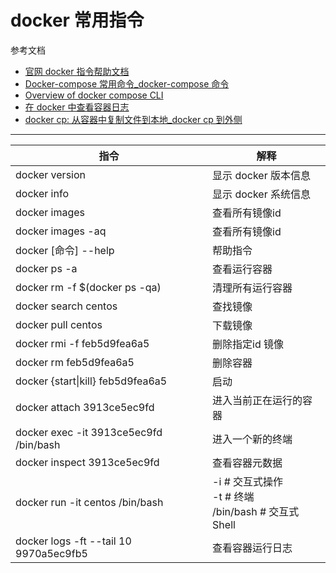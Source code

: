 # docker 常用指令

参考文档

- [官网 docker 指令帮助文档](https://docs.docker.com/engine/reference/commandline/docker/ "官网 docker 指令帮助文档")
- [Docker-compose 常用命令_docker-compose 命令](https://blog.csdn.net/qq_42267173/article/details/124687804)
- [Overview of docker compose CLI](https://docs.docker.com/compose/reference/)
- [在 docker 中查看容器日志](https://www.cnblogs.com/xwgli/p/13674414.html)
- [docker cp: 从容器中复制文件到本地_docker cp 到外侧](https://blog.csdn.net/qq_39378657/article/details/108995290)

---

| 指令                                    | 解释                                                              |
| --------------------------------------- | ----------------------------------------------------------------- |
| docker version                          | 显示 docker 版本信息                                              |
| docker info                             | 显示 docker 系统信息                                              |
| docker images                           | 查看所有镜像id                                                    |
| docker images -aq                       | 查看所有镜像id                                                    |
| docker [命令] --help                    | 帮助指令                                                          |
| docker ps -a                            | 查看运行容器                                                      |
| docker rm -f $(docker ps -qa)           | 清理所有运行容器                                                  |
| docker search centos                    | 查找镜像                                                          |
| docker pull centos                      | 下载镜像                                                          |
| docker rmi -f feb5d9fea6a5              | 删除指定id 镜像                                                   |
| docker rm feb5d9fea6a5                  | 删除容器                                                          |
| docker {start\|kill} feb5d9fea6a5       | 启动                                                              |
| docker attach 3913ce5ec9fd              | 进入当前正在运行的容器                                            |
| docker exec -it 3913ce5ec9fd /bin/bash  | 进入一个新的终端                                                  |
| docker inspect 3913ce5ec9fd             | 查看容器元数据                                                    |
| docker run -it centos /bin/bash<br />   | -i # 交互式操作</br> -t # 终端</br> /bin/bash # 交互式 Shell</br> |
| docker logs -ft --tail 10  9970a5ec9fb5 | 查看容器运行日志                                                  |
